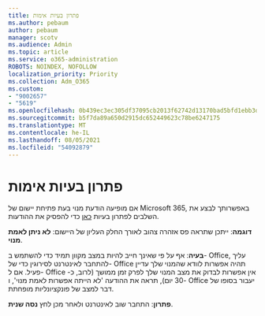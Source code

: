 ```yaml
---
title: פתרון בעיות אימות
ms.author: pebaum
author: pebaum
manager: scotv
ms.audience: Admin
ms.topic: article
ms.service: o365-administration
ROBOTS: NOINDEX, NOFOLLOW
localization_priority: Priority
ms.collection: Adm_O365
ms.custom:
- "9002657"
- "5619"
ms.openlocfilehash: 0b439ec3ec305df37095cb2013f62742d13170bad5bfd1ebb3d8967fc4ca02af
ms.sourcegitcommit: b5f7da89a650d2915dc652449623c78be6247175
ms.translationtype: MT
ms.contentlocale: he-IL
ms.lasthandoff: 08/05/2021
ms.locfileid: "54092879"
---
```

# <a name="troubleshoot-verification-issues"></a>פתרון בעיות אימות

אם מופיעה הודעת מנוי בעת פתיחת יישום של Microsoft 365, באפשרותך לבצע את השלבים לפתרון בעיות [כאן](https://support.office.com/article/a-subscription-notice-appears-when-i-open-a-microsoft-365-application-4cabe32c-f594-4c0e-9191-3d3ade10cceb) כדי להפסיק את ההודעות.

**דוגמה**: ייתכן שתראה פס אזהרה צהוב לאורך החלק העליון של היישום: **לא ניתן לאמת מנוי**.

**בעיה**: אף על פי שאינך חייב להיות במצב מקוון תמיד כדי להשתמש ב- Office, עליך להתחבר לאינטרנט לסירוגין כדי של- Office תהיה אפשרות לוודא שהמנוי שלך עדיין פעיל. אם ל- Office אין אפשרות לבדוק את מצב המנוי שלך לפרק זמן ממושך (לרוב, כ- 30 יום), תראה את ההודעה 'לא הייתה אפשרות לאמת מנוי', ו- Office יעבור בסופו של דבר למצב של פונקציונליות מופחתת.

**פתרון**: התחבר שוב לאינטרנט ולאחר מכן לחץ **נסה שנית**.
